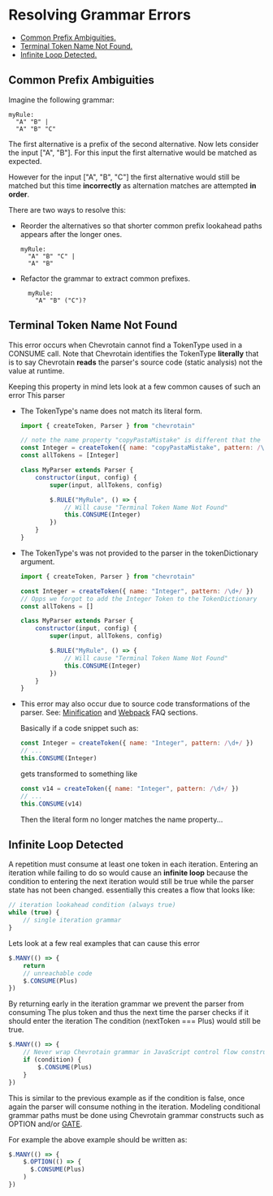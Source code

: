 # Resolving Grammar Errors

-   [Common Prefix Ambiguities.](#COMMON_PREFIX)
-   [Terminal Token Name Not Found.](#TERMINAL_NAME_NOT_FOUND)
-   [Infinite Loop Detected.](#INFINITE_LOOP)

## Common Prefix Ambiguities

Imagine the following grammar:

```antlr
myRule:
  "A" "B" |
  "A" "B" "C"
```

The first alternative is a prefix of the second alternative.
Now lets consider the input ["A", "B"].
For this input the first alternative would be matched as expected.

However for the input ["A", "B", "C"] the first
alternative would still be matched but this time **incorrectly**
as alternation matches are attempted **in order**.

There are two ways to resolve this:

-   Reorder the alternatives so that shorter common prefix lookahead
    paths appears after the longer ones.

    ```antlr
    myRule:
      "A" "B" "C" |
      "A" "B"
    ```

-   Refactor the grammar to extract common prefixes.

    ```antlr
      myRule:
        "A" "B" ("C")?
    ```

## Terminal Token Name Not Found

This error occurs when Chevrotain cannot find a TokenType used in a CONSUME call.
Note that Chevrotain identifies the TokenType **literally** that is to say
Chevrotain **reads** the parser's source code (static analysis) not the value at runtime.

Keeping this property in mind lets look at a few common causes of such an error
This parser

-   The TokenType's name does not match its literal form.

    ```javascript
    import { createToken, Parser } from "chevrotain"

    // note the name property "copyPastaMistake" is different that the variable name "Integer"
    const Integer = createToken({ name: "copyPastaMistake", pattern: /\d+/ })
    const allTokens = [Integer]

    class MyParser extends Parser {
        constructor(input, config) {
            super(input, allTokens, config)

            $.RULE("MyRule", () => {
                // Will cause "Terminal Token Name Not Found"
                this.CONSUME(Integer)
            })
        }
    }
    ```

-   The TokenType's was not provided to the parser in the tokenDictionary argument.

    ```javascript
    import { createToken, Parser } from "chevrotain"

    const Integer = createToken({ name: "Integer", pattern: /\d+/ })
    // Opps we forgot to add the Integer Token to the TokenDictionary
    const allTokens = []

    class MyParser extends Parser {
        constructor(input, config) {
            super(input, allTokens, config)

            $.RULE("MyRule", () => {
                // Will cause "Terminal Token Name Not Found"
                this.CONSUME(Integer)
            })
        }
    }
    ```

-   This error may also occur due to source code transformations of the parser.
    See: [Minification](http://sap.github.io/chevrotain/docs/FAQ.html#MINIFIED)
    and [Webpack](http://sap.github.io/chevrotain/docs/FAQ.html#WEBPACK) FAQ sections.

    Basically if a code snippet such as:

    ```javascript
    const Integer = createToken({ name: "Integer", pattern: /\d+/ })
    // ...
    this.CONSUME(Integer)
    ```

    gets transformed to something like

    ```javascript
    const v14 = createToken({ name: "Integer", pattern: /\d+/ })
    // ...
    this.CONSUME(v14)
    ```

    Then the literal form no longer matches the name property...

## Infinite Loop Detected

A repetition must consume at least one token in each iteration.
Entering an iteration while failing to do so would cause an **infinite loop** because
the condition to entering the next iteration would still be true while the parser state has
not been changed. essentially this creates a flow that looks like:

```javascript
// iteration lookahead condition (always true)
while (true) {
    // single iteration grammar
}
```

Lets look at a few real examples that can cause this error

```javascript
$.MANY(() => {
    return
    // unreachable code
    $.CONSUME(Plus)
})
```

By returning early in the iteration grammar we prevent the parser from consuming
The plus token and thus the next time the parser checks if it should enter the iteration
The condition (nextToken === Plus) would still be true.

```javascript
$.MANY(() => {
    // Never wrap Chevrotain grammar in JavaScript control flow constructs.
    if (condition) {
        $.CONSUME(Plus)
    }
})
```

This is similar to the previous example as if the condition is false, once
again the parser will consume nothing in the iteration.
Modeling conditional grammar paths must be done using Chevrotain grammar constructs
such as OPTION and/or [GATE](http://sap.github.io/chevrotain/docs/features/gates.html).

For example the above example should be written as:

```javascript
$.MANY(() => {
    $.OPTION(() => {
      $.CONSUME(Plus)
    )
})
```

